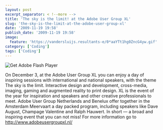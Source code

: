 ```yaml
---
layout: post
excerpt_separator: < !--more -->
title: 'The sky is the limit! at the Adobe User Group XL'
slug: 'the-sky-is-the-limit-at-the-adobe-user-group-xl'
date: '2009-11-19 19:58'
publish_date: '2009-11-19 19:58'
image:
  feature: 'https://vandersluijs.resultants-e/0*aaYTt1hg0ZncG4yw.gif'
category: ['Coding']
tags: ['Coding']
---
```

![Get Adobe Flash Player](https://vandersluijs.resultants-e/0*aaYTt1hg0ZncG4yw.gif)

On December 3, at the Adobe User Group XL you can enjoy a day of inspiring
sessions with international and national speakers, with the theme The sky is
the limit. Interactive design and development, cross-media, imaging, gaming
and augmented reality to print design. XL is the event of the year for
inspiration and speakers and other creative professionals to meet. Adobe User
Group Netherlands and Benelux offer together in the Amsterdam Meervaart a day
packed program, including speakers like Dave August, Champage Valentine and
Ralph Hauwert. In short — a broad and inspiring event that you can not miss!
For more information go to <http://www.adobeusergroupxl.nl/>

